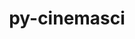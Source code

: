 ---
title: "py-cinemasci"
layout: cache
categories: [package, develop]
meta: {"compilers": ["none"], "num_specs": 50, "num_specs_by_stack": {"data-vis-sdk": 13, "e4s": 24, "e4s-neoverse-v2": 13, "root": 50}, "oss": ["ubuntu20.04", "ubuntu22.04"], "platforms": ["linux"], "stacks": ["data-vis-sdk", "e4s", "e4s-neoverse-v2", "root"], "targets": ["neoverse_v2", "x86_64_v3"], "versions": ["1.3", "1.7.0"]}
spec_details: [{"compiler": "none", "hash": "4bpbpy2xjtyhfh4utq5mimyq3z4mh4xl", "os": "ubuntu20.04", "platform": "linux", "size": "-", "stacks": ["data-vis-sdk", "root"], "target": "x86_64_v3", "variants": ["build_system=python_pip", "+mpi"], "versions": ["1.7.0"]}, {"compiler": "none", "hash": "544yzsk4ate2rmd5bo2kx4dpo4x2xe67", "os": "ubuntu22.04", "platform": "linux", "size": "-", "stacks": ["e4s-neoverse-v2", "root"], "target": "neoverse_v2", "variants": ["build_system=python_pip", "+mpi"], "versions": ["1.3"]}, {"compiler": "none", "hash": "5cats24qvnuvyivab3raa5hrxmz3aqzf", "os": "ubuntu22.04", "platform": "linux", "size": "-", "stacks": ["e4s-neoverse-v2", "root"], "target": "neoverse_v2", "variants": ["build_system=python_pip", "+mpi"], "versions": ["1.3"]}, {"compiler": "none", "hash": "5rwzacle4nqc3if7sdvsxezvrzlmhbq7", "os": "ubuntu20.04", "platform": "linux", "size": "-", "stacks": ["data-vis-sdk", "root"], "target": "x86_64_v3", "variants": ["build_system=python_pip", "+mpi"], "versions": ["1.7.0"]}, {"compiler": "none", "hash": "73e3cmafc7tjh34k4onrdt3dtuzcec4o", "os": "ubuntu22.04", "platform": "linux", "size": "-", "stacks": ["e4s", "root"], "target": "x86_64_v3", "variants": ["build_system=python_pip", "+mpi"], "versions": ["1.7.0"]}, {"compiler": "none", "hash": "7jffwq7v36bngu4zb2yjqyzmibyjphgv", "os": "ubuntu22.04", "platform": "linux", "size": "-", "stacks": ["e4s", "root"], "target": "x86_64_v3", "variants": ["build_system=python_pip", "+mpi"], "versions": ["1.7.0"]}, {"compiler": "none", "hash": "7jpaytqmbtdo2el4paq7wxawi6ulllsl", "os": "ubuntu22.04", "platform": "linux", "size": "-", "stacks": ["e4s-neoverse-v2", "root"], "target": "neoverse_v2", "variants": ["build_system=python_pip", "+mpi"], "versions": ["1.3"]}, {"compiler": "none", "hash": "bnhweh5rljkyefd3lsjo6tdmz3ul7m3v", "os": "ubuntu20.04", "platform": "linux", "size": "-", "stacks": ["data-vis-sdk", "root"], "target": "x86_64_v3", "variants": ["build_system=python_pip", "+mpi"], "versions": ["1.7.0"]}, {"compiler": "none", "hash": "buryiz7znqhkiwbcez43qegwgr3ytqyx", "os": "ubuntu22.04", "platform": "linux", "size": "-", "stacks": ["e4s", "root"], "target": "x86_64_v3", "variants": ["build_system=python_pip", "+mpi"], "versions": ["1.7.0"]}, {"compiler": "none", "hash": "cbqan3ssbr6dqhooojd3osv2fkk2vtdz", "os": "ubuntu22.04", "platform": "linux", "size": "-", "stacks": ["e4s", "root"], "target": "x86_64_v3", "variants": ["build_system=python_pip", "+mpi"], "versions": ["1.7.0"]}, {"compiler": "none", "hash": "cf4reslef6kplr57fxpjevhvamk7coy5", "os": "ubuntu20.04", "platform": "linux", "size": "-", "stacks": ["data-vis-sdk", "root"], "target": "x86_64_v3", "variants": ["build_system=python_pip", "+mpi"], "versions": ["1.7.0"]}, {"compiler": "none", "hash": "cfl6hzgtexqlyrbc2onqx37wfz22olba", "os": "ubuntu20.04", "platform": "linux", "size": "-", "stacks": ["data-vis-sdk", "root"], "target": "x86_64_v3", "variants": ["build_system=python_pip", "+mpi"], "versions": ["1.7.0"]}, {"compiler": "none", "hash": "ck3r7qipqoiut4xfki4y5ydlvltq5hnc", "os": "ubuntu22.04", "platform": "linux", "size": "-", "stacks": ["e4s", "root"], "target": "x86_64_v3", "variants": ["build_system=python_pip", "+mpi"], "versions": ["1.7.0"]}, {"compiler": "none", "hash": "ct66bp5iyahladgsngg4zwokafhmoj4v", "os": "ubuntu22.04", "platform": "linux", "size": "-", "stacks": ["e4s", "root"], "target": "x86_64_v3", "variants": ["build_system=python_pip", "+mpi"], "versions": ["1.7.0"]}, {"compiler": "none", "hash": "d5ghfi22szpyhwpg5fcx2qwuzss63lfa", "os": "ubuntu22.04", "platform": "linux", "size": "-", "stacks": ["e4s-neoverse-v2", "root"], "target": "neoverse_v2", "variants": ["build_system=python_pip", "+mpi"], "versions": ["1.3"]}, {"compiler": "none", "hash": "dgbkzpymt2vuc6otkeiqtqnal6fwtqvy", "os": "ubuntu20.04", "platform": "linux", "size": "-", "stacks": ["data-vis-sdk", "root"], "target": "x86_64_v3", "variants": ["build_system=python_pip", "+mpi"], "versions": ["1.7.0"]}, {"compiler": "none", "hash": "eovaadwxuj6iftj5v63vul44gqx2dmys", "os": "ubuntu22.04", "platform": "linux", "size": "-", "stacks": ["e4s", "root"], "target": "x86_64_v3", "variants": ["build_system=python_pip", "+mpi"], "versions": ["1.7.0"]}, {"compiler": "none", "hash": "ezxtn5jwrixmp2l3hbzkzohsa2akfiht", "os": "ubuntu22.04", "platform": "linux", "size": "-", "stacks": ["e4s-neoverse-v2", "root"], "target": "neoverse_v2", "variants": ["build_system=python_pip", "+mpi"], "versions": ["1.3"]}, {"compiler": "none", "hash": "f4oir2gqmsslpc566rn7uy4yzhhczakk", "os": "ubuntu22.04", "platform": "linux", "size": "-", "stacks": ["e4s", "root"], "target": "x86_64_v3", "variants": ["build_system=python_pip", "+mpi"], "versions": ["1.7.0"]}, {"compiler": "none", "hash": "fmweohfd573r4hagifrqhhrhw64qftte", "os": "ubuntu20.04", "platform": "linux", "size": "-", "stacks": ["data-vis-sdk", "root"], "target": "x86_64_v3", "variants": ["build_system=python_pip", "+mpi"], "versions": ["1.7.0"]}, {"compiler": "none", "hash": "fq3fch4ncn3j2nac4dunt5lhot7qhbwu", "os": "ubuntu22.04", "platform": "linux", "size": "-", "stacks": ["e4s", "root"], "target": "x86_64_v3", "variants": ["build_system=python_pip", "+mpi"], "versions": ["1.7.0"]}, {"compiler": "none", "hash": "fy6t5ovcoz7yo43sedyydy3borycv6um", "os": "ubuntu22.04", "platform": "linux", "size": "-", "stacks": ["e4s", "root"], "target": "x86_64_v3", "variants": ["build_system=python_pip", "+mpi"], "versions": ["1.7.0"]}, {"compiler": "none", "hash": "jdgcp47zgzpkmdz4sl7jnpy7yxiwfdbb", "os": "ubuntu22.04", "platform": "linux", "size": "-", "stacks": ["e4s-neoverse-v2", "root"], "target": "neoverse_v2", "variants": ["build_system=python_pip", "+mpi"], "versions": ["1.3"]}, {"compiler": "none", "hash": "kcm6englxpwbr3bggjfi456lb2zbzxaa", "os": "ubuntu22.04", "platform": "linux", "size": "-", "stacks": ["e4s", "root"], "target": "x86_64_v3", "variants": ["build_system=python_pip", "+mpi"], "versions": ["1.7.0"]}, {"compiler": "none", "hash": "kqnbbh7dk6a2oeypezhje7pbrkgitfhj", "os": "ubuntu22.04", "platform": "linux", "size": "-", "stacks": ["e4s", "root"], "target": "x86_64_v3", "variants": ["build_system=python_pip", "+mpi"], "versions": ["1.7.0"]}, {"compiler": "none", "hash": "nekb4j7vb4arjwcehzp7wrsa5uudmbkd", "os": "ubuntu22.04", "platform": "linux", "size": "-", "stacks": ["e4s", "root"], "target": "x86_64_v3", "variants": ["build_system=python_pip", "+mpi"], "versions": ["1.7.0"]}, {"compiler": "none", "hash": "nio37ybcbmqvqwga2aocmgywuvzvkyoz", "os": "ubuntu22.04", "platform": "linux", "size": "-", "stacks": ["e4s", "root"], "target": "x86_64_v3", "variants": ["build_system=python_pip", "+mpi"], "versions": ["1.7.0"]}, {"compiler": "none", "hash": "nkp644qijkaae3v5z76jx6jjkdirttho", "os": "ubuntu22.04", "platform": "linux", "size": "-", "stacks": ["e4s", "root"], "target": "x86_64_v3", "variants": ["build_system=python_pip", "+mpi"], "versions": ["1.7.0"]}, {"compiler": "none", "hash": "nljhnvygsqyrvq4cpc52ygyhrn33hmvn", "os": "ubuntu22.04", "platform": "linux", "size": "-", "stacks": ["e4s", "root"], "target": "x86_64_v3", "variants": ["build_system=python_pip", "+mpi"], "versions": ["1.7.0"]}, {"compiler": "none", "hash": "o352zrgwizqc7xnhh3fdas5huceqs3ai", "os": "ubuntu22.04", "platform": "linux", "size": "-", "stacks": ["e4s-neoverse-v2", "root"], "target": "neoverse_v2", "variants": ["build_system=python_pip", "+mpi"], "versions": ["1.3"]}, {"compiler": "none", "hash": "odc63gtaaybxp2xa4zf6adiqxh3xd45n", "os": "ubuntu22.04", "platform": "linux", "size": "-", "stacks": ["e4s", "root"], "target": "x86_64_v3", "variants": ["build_system=python_pip", "+mpi"], "versions": ["1.7.0"]}, {"compiler": "none", "hash": "onibn2eyvrq4j7ofddruinzvovmql4ra", "os": "ubuntu22.04", "platform": "linux", "size": "-", "stacks": ["e4s-neoverse-v2", "root"], "target": "neoverse_v2", "variants": ["build_system=python_pip", "+mpi"], "versions": ["1.3"]}, {"compiler": "none", "hash": "oyeakhwzraujisz5lu3rzfq45iimvla7", "os": "ubuntu22.04", "platform": "linux", "size": "-", "stacks": ["e4s-neoverse-v2", "root"], "target": "neoverse_v2", "variants": ["build_system=python_pip", "+mpi"], "versions": ["1.3"]}, {"compiler": "none", "hash": "paw4yrope4zdjtttvdfkxydla5ii2t4u", "os": "ubuntu20.04", "platform": "linux", "size": "-", "stacks": ["data-vis-sdk", "root"], "target": "x86_64_v3", "variants": ["build_system=python_pip", "+mpi"], "versions": ["1.7.0"]}, {"compiler": "none", "hash": "pgnrlgde5fvx4wl4r3p4rwzujaqbfonc", "os": "ubuntu22.04", "platform": "linux", "size": "-", "stacks": ["e4s", "root"], "target": "x86_64_v3", "variants": ["build_system=python_pip", "+mpi"], "versions": ["1.7.0"]}, {"compiler": "none", "hash": "pio4ymdlmefhtxpyktd3arsvwx4pukx7", "os": "ubuntu22.04", "platform": "linux", "size": "-", "stacks": ["e4s", "root"], "target": "x86_64_v3", "variants": ["build_system=python_pip", "+mpi"], "versions": ["1.7.0"]}, {"compiler": "none", "hash": "pjyucnepytzynqo67cc5myaas2bakn7u", "os": "ubuntu22.04", "platform": "linux", "size": "-", "stacks": ["e4s-neoverse-v2", "root"], "target": "neoverse_v2", "variants": ["build_system=python_pip", "+mpi"], "versions": ["1.3"]}, {"compiler": "none", "hash": "ptlbeerg3ldkwfjvt2one3sque4jxces", "os": "ubuntu22.04", "platform": "linux", "size": "-", "stacks": ["e4s-neoverse-v2", "root"], "target": "neoverse_v2", "variants": ["build_system=python_pip", "+mpi"], "versions": ["1.3"]}, {"compiler": "none", "hash": "q4gztupiqyf7x4lzeg4vj56rokljf76v", "os": "ubuntu22.04", "platform": "linux", "size": "-", "stacks": ["e4s", "root"], "target": "x86_64_v3", "variants": ["build_system=python_pip", "+mpi"], "versions": ["1.7.0"]}, {"compiler": "none", "hash": "qeqriicyfwvyqrsz363fcouvhumf7b7g", "os": "ubuntu20.04", "platform": "linux", "size": "-", "stacks": ["data-vis-sdk", "root"], "target": "x86_64_v3", "variants": ["build_system=python_pip", "+mpi"], "versions": ["1.7.0"]}, {"compiler": "none", "hash": "ro7hi44xijoety22wbjmooxfefojwife", "os": "ubuntu22.04", "platform": "linux", "size": "-", "stacks": ["e4s", "root"], "target": "x86_64_v3", "variants": ["build_system=python_pip", "+mpi"], "versions": ["1.7.0"]}, {"compiler": "none", "hash": "rxbap3nmjxzooh7l6nqadmfmw6usmaqw", "os": "ubuntu22.04", "platform": "linux", "size": "-", "stacks": ["e4s", "root"], "target": "x86_64_v3", "variants": ["build_system=python_pip", "+mpi"], "versions": ["1.7.0"]}, {"compiler": "none", "hash": "sq5yhrb3kizbcih3xjgqzldo2brrqciy", "os": "ubuntu20.04", "platform": "linux", "size": "-", "stacks": ["data-vis-sdk", "root"], "target": "x86_64_v3", "variants": ["build_system=python_pip", "+mpi"], "versions": ["1.7.0"]}, {"compiler": "none", "hash": "svbbbguuykydrsz7cx75wuzaaix73yxg", "os": "ubuntu22.04", "platform": "linux", "size": "-", "stacks": ["e4s-neoverse-v2", "root"], "target": "neoverse_v2", "variants": ["build_system=python_pip", "+mpi"], "versions": ["1.3"]}, {"compiler": "none", "hash": "urrrg6z7a6bjbu7ov63dl5rl2ldl3uwh", "os": "ubuntu20.04", "platform": "linux", "size": "-", "stacks": ["data-vis-sdk", "root"], "target": "x86_64_v3", "variants": ["build_system=python_pip", "+mpi"], "versions": ["1.7.0"]}, {"compiler": "none", "hash": "vbrvvss6lcl4px2a472vh3myx5zkvfs5", "os": "ubuntu20.04", "platform": "linux", "size": "-", "stacks": ["data-vis-sdk", "root"], "target": "x86_64_v3", "variants": ["build_system=python_pip", "+mpi"], "versions": ["1.7.0"]}, {"compiler": "none", "hash": "waiylbsuoro7nj3l2rtprnxcz6wojjre", "os": "ubuntu22.04", "platform": "linux", "size": "-", "stacks": ["e4s", "root"], "target": "x86_64_v3", "variants": ["build_system=python_pip", "+mpi"], "versions": ["1.7.0"]}, {"compiler": "none", "hash": "wypnorqhxrhr7bnzxxzqottqwqp6tooc", "os": "ubuntu22.04", "platform": "linux", "size": "-", "stacks": ["e4s", "root"], "target": "x86_64_v3", "variants": ["build_system=python_pip", "+mpi"], "versions": ["1.7.0"]}, {"compiler": "none", "hash": "xozx3x77czlxte6m7efzfmt4bfuaqq6y", "os": "ubuntu22.04", "platform": "linux", "size": "-", "stacks": ["e4s-neoverse-v2", "root"], "target": "neoverse_v2", "variants": ["build_system=python_pip", "+mpi"], "versions": ["1.3"]}, {"compiler": "none", "hash": "zm5qcdindeprozwc2sfv6lldrurdqhau", "os": "ubuntu20.04", "platform": "linux", "size": "-", "stacks": ["data-vis-sdk", "root"], "target": "x86_64_v3", "variants": ["build_system=python_pip", "+mpi"], "versions": ["1.7.0"]}]
---